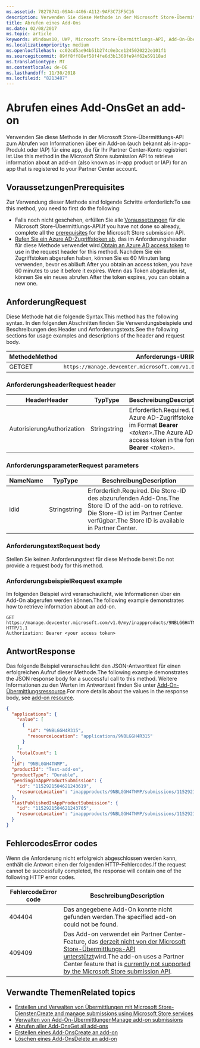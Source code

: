 ```yaml
---
ms.assetid: 78278741-09A4-4406-A112-9AF3C73F5C16
description: Verwenden Sie diese Methode in der Microsoft Store-Übermittlungs-API zum Abrufen von Informationen über ein Add-on für eine app, die für Ihr Partner Center-Konto registriert ist.
title: Abrufen eines Add-Ons
ms.date: 02/08/2017
ms.topic: article
keywords: Windows10, UWP, Microsoft Store-Übermittlungs-API, Add-On-Übermittlung, In-App-Produkt, IAP
ms.localizationpriority: medium
ms.openlocfilehash: cc02cd5ae94b51b274c0e3ce1245020222e101f1
ms.sourcegitcommit: 89ff8ff88ef58f4fe6d3b1368fe94f62e59118ad
ms.translationtype: MT
ms.contentlocale: de-DE
ms.lasthandoff: 11/30/2018
ms.locfileid: "8213487"
---
```

# <a name="get-an-add-on"></a><span data-ttu-id="ec9f0-104">Abrufen eines Add-Ons</span><span class="sxs-lookup"><span data-stu-id="ec9f0-104">Get an add-on</span></span>

<span data-ttu-id="ec9f0-105">Verwenden Sie diese Methode in der Microsoft Store-Übermittlungs-API zum Abrufen von Informationen über ein Add-on (auch bekannt als in-app-Produkt oder IAP) für eine app, die für Ihr Partner Center-Konto registriert ist.</span><span class="sxs-lookup"><span data-stu-id="ec9f0-105">Use this method in the Microsoft Store submission API to retrieve information about an add-on (also known as in-app product or IAP) for an app that is registered to your Partner Center account.</span></span>

## <a name="prerequisites"></a><span data-ttu-id="ec9f0-106">Voraussetzungen</span><span class="sxs-lookup"><span data-stu-id="ec9f0-106">Prerequisites</span></span>

<span data-ttu-id="ec9f0-107">Zur Verwendung dieser Methode sind folgende Schritte erforderlich:</span><span class="sxs-lookup"><span data-stu-id="ec9f0-107">To use this method, you need to first do the following:</span></span>

* <span data-ttu-id="ec9f0-108">Falls noch nicht geschehen, erfüllen Sie alle [Voraussetzungen](create-and-manage-submissions-using-windows-store-services.md#prerequisites) für die Microsoft Store-Übermittlungs-API.</span><span class="sxs-lookup"><span data-stu-id="ec9f0-108">If you have not done so already, complete all the [prerequisites](create-and-manage-submissions-using-windows-store-services.md#prerequisites) for the Microsoft Store submission API.</span></span>
* <span data-ttu-id="ec9f0-109">[Rufen Sie ein Azure AD-Zugriffstoken ab](create-and-manage-submissions-using-windows-store-services.md#obtain-an-azure-ad-access-token), das im Anforderungsheader für diese Methode verwendet wird.</span><span class="sxs-lookup"><span data-stu-id="ec9f0-109">[Obtain an Azure AD access token](create-and-manage-submissions-using-windows-store-services.md#obtain-an-azure-ad-access-token) to use in the request header for this method.</span></span> <span data-ttu-id="ec9f0-110">Nachdem Sie ein Zugriffstoken abgerufen haben, können Sie es 60 Minuten lang verwenden, bevor es abläuft.</span><span class="sxs-lookup"><span data-stu-id="ec9f0-110">After you obtain an access token, you have 60 minutes to use it before it expires.</span></span> <span data-ttu-id="ec9f0-111">Wenn das Token abgelaufen ist, können Sie ein neues abrufen.</span><span class="sxs-lookup"><span data-stu-id="ec9f0-111">After the token expires, you can obtain a new one.</span></span>

## <a name="request"></a><span data-ttu-id="ec9f0-112">Anforderung</span><span class="sxs-lookup"><span data-stu-id="ec9f0-112">Request</span></span>

<span data-ttu-id="ec9f0-113">Diese Methode hat die folgende Syntax.</span><span class="sxs-lookup"><span data-stu-id="ec9f0-113">This method has the following syntax.</span></span> <span data-ttu-id="ec9f0-114">In den folgenden Abschnitten finden Sie Verwendungsbeispiele und Beschreibungen des Header und Anforderungstexts.</span><span class="sxs-lookup"><span data-stu-id="ec9f0-114">See the following sections for usage examples and descriptions of the header and request body.</span></span>

| <span data-ttu-id="ec9f0-115">Methode</span><span class="sxs-lookup"><span data-stu-id="ec9f0-115">Method</span></span> | <span data-ttu-id="ec9f0-116">Anforderungs-URI</span><span class="sxs-lookup"><span data-stu-id="ec9f0-116">Request URI</span></span>                                                      |
|--------|------------------------------------------------------------------|
| <span data-ttu-id="ec9f0-117">GET</span><span class="sxs-lookup"><span data-stu-id="ec9f0-117">GET</span></span>    | ```https://manage.devcenter.microsoft.com/v1.0/my/inappproducts/{inAppProductId}``` |


### <a name="request-header"></a><span data-ttu-id="ec9f0-118">Anforderungsheader</span><span class="sxs-lookup"><span data-stu-id="ec9f0-118">Request header</span></span>

| <span data-ttu-id="ec9f0-119">Header</span><span class="sxs-lookup"><span data-stu-id="ec9f0-119">Header</span></span>        | <span data-ttu-id="ec9f0-120">Typ</span><span class="sxs-lookup"><span data-stu-id="ec9f0-120">Type</span></span>   | <span data-ttu-id="ec9f0-121">Beschreibung</span><span class="sxs-lookup"><span data-stu-id="ec9f0-121">Description</span></span>                                                                 |
|---------------|--------|-----------------------------------------------------------------------------|
| <span data-ttu-id="ec9f0-122">Autorisierung</span><span class="sxs-lookup"><span data-stu-id="ec9f0-122">Authorization</span></span> | <span data-ttu-id="ec9f0-123">String</span><span class="sxs-lookup"><span data-stu-id="ec9f0-123">string</span></span> | <span data-ttu-id="ec9f0-124">Erforderlich.</span><span class="sxs-lookup"><span data-stu-id="ec9f0-124">Required.</span></span> <span data-ttu-id="ec9f0-125">Das Azure AD-Zugriffstoken im Format **Bearer** &lt;*token*&gt;.</span><span class="sxs-lookup"><span data-stu-id="ec9f0-125">The Azure AD access token in the form **Bearer** &lt;*token*&gt;.</span></span> |


### <a name="request-parameters"></a><span data-ttu-id="ec9f0-126">Anforderungsparameter</span><span class="sxs-lookup"><span data-stu-id="ec9f0-126">Request parameters</span></span>

| <span data-ttu-id="ec9f0-127">Name</span><span class="sxs-lookup"><span data-stu-id="ec9f0-127">Name</span></span>        | <span data-ttu-id="ec9f0-128">Typ</span><span class="sxs-lookup"><span data-stu-id="ec9f0-128">Type</span></span>   | <span data-ttu-id="ec9f0-129">Beschreibung</span><span class="sxs-lookup"><span data-stu-id="ec9f0-129">Description</span></span>                                                                 |
|---------------|--------|-----------------------------------------------------------------------------|
| <span data-ttu-id="ec9f0-130">id</span><span class="sxs-lookup"><span data-stu-id="ec9f0-130">id</span></span> | <span data-ttu-id="ec9f0-131">String</span><span class="sxs-lookup"><span data-stu-id="ec9f0-131">string</span></span> | <span data-ttu-id="ec9f0-132">Erforderlich.</span><span class="sxs-lookup"><span data-stu-id="ec9f0-132">Required.</span></span> <span data-ttu-id="ec9f0-133">Die Store-ID des abzurufenden Add-Ons.</span><span class="sxs-lookup"><span data-stu-id="ec9f0-133">The Store ID of the add-on to retrieve.</span></span> <span data-ttu-id="ec9f0-134">Die Store-ID ist im Partner Center verfügbar.</span><span class="sxs-lookup"><span data-stu-id="ec9f0-134">The Store ID is available in Partner Center.</span></span>  |


### <a name="request-body"></a><span data-ttu-id="ec9f0-135">Anforderungstext</span><span class="sxs-lookup"><span data-stu-id="ec9f0-135">Request body</span></span>

<span data-ttu-id="ec9f0-136">Stellen Sie keinen Anforderungstext für diese Methode bereit.</span><span class="sxs-lookup"><span data-stu-id="ec9f0-136">Do not provide a request body for this method.</span></span>


### <a name="request-example"></a><span data-ttu-id="ec9f0-137">Anforderungsbeispiel</span><span class="sxs-lookup"><span data-stu-id="ec9f0-137">Request example</span></span>

<span data-ttu-id="ec9f0-138">Im folgenden Beispiel wird veranschaulicht, wie Informationen über ein Add-On abgerufen werden können.</span><span class="sxs-lookup"><span data-stu-id="ec9f0-138">The following example demonstrates how to retrieve information about an add-on.</span></span>

```
GET https://manage.devcenter.microsoft.com/v1.0/my/inappproducts/9NBLGGH4TNMP HTTP/1.1
Authorization: Bearer <your access token>
```

## <a name="response"></a><span data-ttu-id="ec9f0-139">Antwort</span><span class="sxs-lookup"><span data-stu-id="ec9f0-139">Response</span></span>

<span data-ttu-id="ec9f0-140">Das folgende Beispiel veranschaulicht den JSON-Antworttext für einen erfolgreichen Aufruf dieser Methode.</span><span class="sxs-lookup"><span data-stu-id="ec9f0-140">The following example demonstrates the JSON response body for a successful call to this method.</span></span> <span data-ttu-id="ec9f0-141">Weitere Informationen zu den Werten im Antworttext finden Sie unter [Add-On-Übermittlungsressource](manage-add-ons.md#add-on-object).</span><span class="sxs-lookup"><span data-stu-id="ec9f0-141">For more details about the values in the response body, see [add-on resource](manage-add-ons.md#add-on-object).</span></span>

```json
{
  "applications": {
    "value": [
      {
        "id": "9NBLGGH4R315",
        "resourceLocation": "applications/9NBLGGH4R315"
      }
    ],
    "totalCount": 1
  },
  "id": "9NBLGGH4TNMP",
  "productId": "Test-add-on",
  "productType": "Durable",
  "pendingInAppProductSubmission": {
    "id": "1152921504621243619",
    "resourceLocation": "inappproducts/9NBLGGH4TNMP/submissions/1152921504621243619"
  },
  "lastPublishedInAppProductSubmission": {
    "id": "1152921504621243705",
    "resourceLocation": "inappproducts/9NBLGGH4TNMP/submissions/1152921504621243705"
  }
}
```

## <a name="error-codes"></a><span data-ttu-id="ec9f0-142">Fehlercodes</span><span class="sxs-lookup"><span data-stu-id="ec9f0-142">Error codes</span></span>

<span data-ttu-id="ec9f0-143">Wenn die Anforderung nicht erfolgreich abgeschlossen werden kann, enthält die Antwort einen der folgenden HTTP-Fehlercodes.</span><span class="sxs-lookup"><span data-stu-id="ec9f0-143">If the request cannot be successfully completed, the response will contain one of the following HTTP error codes.</span></span>

| <span data-ttu-id="ec9f0-144">Fehlercode</span><span class="sxs-lookup"><span data-stu-id="ec9f0-144">Error code</span></span> |  <span data-ttu-id="ec9f0-145">Beschreibung</span><span class="sxs-lookup"><span data-stu-id="ec9f0-145">Description</span></span>   |
|--------|------------------|
| <span data-ttu-id="ec9f0-146">404</span><span class="sxs-lookup"><span data-stu-id="ec9f0-146">404</span></span>  | <span data-ttu-id="ec9f0-147">Das angegebene Add-On konnte nicht gefunden werden.</span><span class="sxs-lookup"><span data-stu-id="ec9f0-147">The specified add-on could not be found.</span></span> |
| <span data-ttu-id="ec9f0-148">409</span><span class="sxs-lookup"><span data-stu-id="ec9f0-148">409</span></span>  | <span data-ttu-id="ec9f0-149">Das Add-on verwendet ein Partner Center-Feature, das [derzeit nicht von der Microsoft Store-Übermittlungs-API unterstützt](create-and-manage-submissions-using-windows-store-services.md#not_supported)wird.</span><span class="sxs-lookup"><span data-stu-id="ec9f0-149">The add-on uses a Partner Center feature that is [currently not supported by the Microsoft Store submission API](create-and-manage-submissions-using-windows-store-services.md#not_supported).</span></span>  |


## <a name="related-topics"></a><span data-ttu-id="ec9f0-150">Verwandte Themen</span><span class="sxs-lookup"><span data-stu-id="ec9f0-150">Related topics</span></span>

* [<span data-ttu-id="ec9f0-151">Erstellen und Verwalten von Übermittlungen mit Microsoft Store-Diensten</span><span class="sxs-lookup"><span data-stu-id="ec9f0-151">Create and manage submissions using Microsoft Store services</span></span>](create-and-manage-submissions-using-windows-store-services.md)
* [<span data-ttu-id="ec9f0-152">Verwalten von Add-On-Übermittlungen</span><span class="sxs-lookup"><span data-stu-id="ec9f0-152">Manage add-on submissions</span></span>](manage-add-on-submissions.md)
* [<span data-ttu-id="ec9f0-153">Abrufen aller Add-Ons</span><span class="sxs-lookup"><span data-stu-id="ec9f0-153">Get all add-ons</span></span>](get-all-add-ons.md)
* [<span data-ttu-id="ec9f0-154">Erstellen eines Add-Ons</span><span class="sxs-lookup"><span data-stu-id="ec9f0-154">Create an add-on</span></span>](create-an-add-on.md)
* [<span data-ttu-id="ec9f0-155">Löschen eines Add-Ons</span><span class="sxs-lookup"><span data-stu-id="ec9f0-155">Delete an add-on</span></span>](delete-an-add-on.md)
